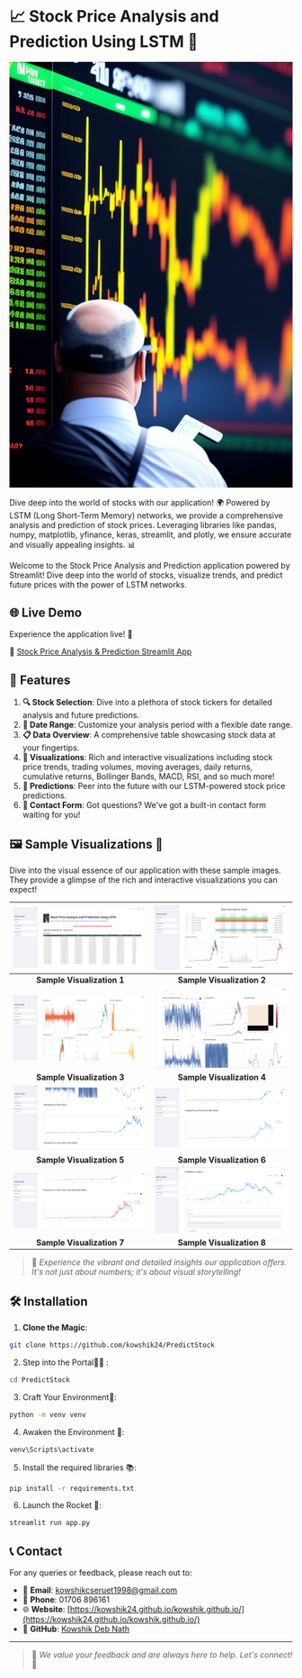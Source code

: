 # 📈 Stock Price Analysis and Prediction Using LSTM 🚀

![Stock Image](images/stock_image.jpeg)

Dive deep into the world of stocks with our application! 🌍 Powered by LSTM (Long Short-Term Memory) networks, we provide a comprehensive analysis and prediction of stock prices. Leveraging libraries like pandas, numpy, matplotlib, yfinance, keras, streamlit, and plotly, we ensure accurate and visually appealing insights. 📊

Welcome to the Stock Price Analysis and Prediction application powered by Streamlit! Dive deep into the world of stocks, visualize trends, and predict future prices with the power of LSTM networks.

## 🌐 Live Demo

Experience the application live! 🎉

🔗 [Stock Price Analysis & Prediction Streamlit App](YOUR_PUBLIC_URL_HERE)


## 🌟 Features

1. **🔍 Stock Selection**: Dive into a plethora of stock tickers for detailed analysis and future predictions.
2. **📅 Date Range**: Customize your analysis period with a flexible date range.
3. **📋 Data Overview**: A comprehensive table showcasing stock data at your fingertips.
4. **🎨 Visualizations**: Rich and interactive visualizations including stock price trends, trading volumes, moving averages, daily returns, cumulative returns, Bollinger Bands, MACD, RSI, and so much more!
5. **🔮 Predictions**: Peer into the future with our LSTM-powered stock price predictions.
6. **💌 Contact Form**: Got questions? We've got a built-in contact form waiting for you!

## 🖼️ Sample Visualizations 🎨
Dive into the visual essence of our application with these sample images. They provide a glimpse of the rich and interactive visualizations you can expect!

| ![Sample 1](images/sample_1.png) | ![Sample 2](images/sample_2.png) |
|:--------------------------------:|:--------------------------------:|
|     **Sample Visualization 1**   |     **Sample Visualization 2**   |
| ![Sample 3](images/sample_3.png) | ![Sample 4](images/sample_4.png) |
|     **Sample Visualization 3**   |     **Sample Visualization 4**   |
| ![Sample 5](images/sample_5.png) | ![Sample 6](images/sample_6.png) |
|     **Sample Visualization 5**   |     **Sample Visualization 6**   |
| ![Sample 7](images/sample_7.png) | ![Sample 8](images/sample_8.png) |
|     **Sample Visualization 7**   |     **Sample Visualization 8**   |

> 🌟 _Experience the vibrant and detailed insights our application offers. It's not just about numbers; it's about visual storytelling!_

## 🛠 Installation

1. **Clone the Magic**: 
```bash
git clone https://github.com/kowshik24/PredictStock
```
2. Step into the Portal🏃‍♂️ :
```bash
cd PredictStock
```
3. Craft Your Environment🔨:
```bash
python -m venv venv
```
4. Awaken the Environment 🐍:
```bash
venv\Scripts\activate
```
5. Install the required libraries 📚:
```bash
pip install -r requirements.txt
```
6. Launch the Rocket 🚀:
```bash
streamlit run app.py
```

## 📞 Contact

For any queries or feedback, please reach out to:

- 📧 **Email**: [kowshikcseruet1998@gmail.com](mailto:kowshikcseruet1998@gmail.com)
- 📱 **Phone**: 01706 896161
- 🌐 **Website**: [https://kowshik24.github.io/kowshik.github.io/](https://kowshik24.github.io/kowshik.github.io/)
- 🚀 **GitHub**: [Kowshik Deb Nath](https://github.com/kowshik24)

---

> 🌟 _We value your feedback and are always here to help. Let's connect!_ 🌟

